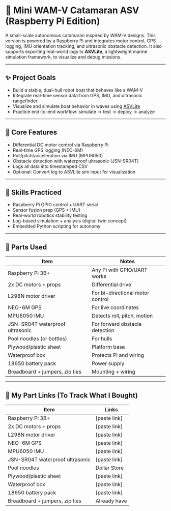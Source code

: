 # 🚤 Mini WAM-V Catamaran ASV (Raspberry Pi Edition)

A small-scale autonomous catamaran inspired by WAM-V designs. This version is powered by a Raspberry Pi and integrates motor control, GPS logging, IMU orientation tracking, and ultrasonic obstacle detection. It also supports exporting real-world logs to **ASVLite**, a lightweight marine simulation framework, to visualize and debug missions.

---

## ✨ Project Goals

- Build a stable, dual-hull robot boat that behaves like a WAM-V
- Integrate real-time sensor data from GPS, IMU, and ultrasonic rangefinder
- Visualize and simulate boat behavior in waves using [ASVLite](https://github.com/resilient-swarms/ASVLite)
- Practice end-to-end workflow: simulate → test → deploy → analyze

---

## 🔧 Core Features

- Differential DC motor control via Raspberry Pi
- Real-time GPS logging (NEO-6M)
- Roll/pitch/acceleration via IMU (MPU6050)
- Obstacle detection with waterproof ultrasonic (JSN-SR04T)
- Logs all data into timestamped CSV
- Optional: Convert log to ASVLite sim input for visualization

---

## 🧠 Skills Practiced

- Raspberry Pi GPIO control + UART serial
- Sensor fusion prep (GPS + IMU)
- Real-world robotics stability testing
- Log-based simulation + analysis (digital twin concept)
- Embedded Python scripting for autonomy

---

## 🛒 Parts Used

| Item | Notes |
|------|-------|
| Raspberry Pi 3B+ | Any Pi with GPIO/UART works |
| 2x DC motors + props | Differential drive |
| L298N motor driver | For bi-directional motor control |
| NEO-6M GPS | For live coordinates |
| MPU6050 IMU | Detects roll, pitch, motion |
| JSN-SR04T waterproof ultrasonic | For forward obstacle detection |
| Pool noodles (or bottles) | For hulls |
| Plywood/plastic sheet | Platform base |
| Waterproof box | Protects Pi and wiring |
| 18650 battery pack | Power supply |
| Breadboard + jumpers, zip ties | Mounting + wiring

---

## 🔗 My Part Links (To Track What I Bought)

| Item | Links |
|------|-------|
| Raspberry Pi 3B+ | [paste link] |
| 2x DC motors + props | [paste link] |
| L298N motor driver | [paste link] |
| NEO-6M GPS | [paste link] |
| MPU6050 IMU | [paste link] |
| JSN-SR04T waterproof ultrasonic | [paste link] |
| Pool noodles | Dollar Store |
| Plywood/plastic sheet | [paste link] |
| Waterproof box | [paste link] |
| 18650 battery pack | [paste link] |
| Breadboard + jumpers, zip ties | Already have
